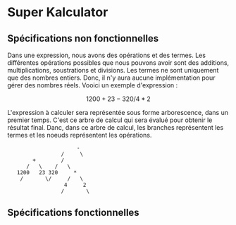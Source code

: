 # Super Kalculator

## Spécifications non fonctionnelles
Dans une expression, nous avons des opérations et des termes. Les différentes opérations possibles
que nous pouvons avoir sont des additions, multiplications, soustrations et divisions. Les termes
ne sont uniquement que des nombres entiers. Donc, il n'y aura aucune implémentation pour gérer
des nombres réels. Vooici un exemple d'expression :

$$
1200 + 23 - 320 / 4 * 2
$$

L'expression à calculer sera représentée sous forme arborescence, dans un premier temps. C'est ce
arbre de calcul qui sera évalué pour obtenir le résultat final. Danc, dans ce arbre de calcul,
les branches représentent les termes et les noeuds représentent les opérations.

```
					  -
				 /     \
        +        /
      /   \    /   \
   1200   23 320     *
    /       \/     /   \
                  4     2
                 /       \
```

## Spécifications fonctionnelles
